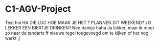 # C1-AGV-Project
Test
hoi
HA DIE LUC
HOE MAAK JE HET ? 
PLANNEN DIT WEEKEND? 
zO LEKKER EEN BIERTJE DRINKEN? 
Nee dankje haha
Ja lekker, maar ik moet zo naar de tandarts
ff nieuwe regel toegevoegd om te kijken of het nog werkt ;)